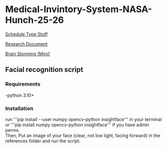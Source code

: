 # Medical-Invintory-System-NASA-Hunch-25-26

[Schedule Type Stuff](https://trello.com/invite/b/68bf3e98c209f280332c74e3/ATTIed1f1ef0679d120b4182488ae0dd97ffDA70C4AB/medical-inventory-system-nasa-hunch)

[Research Document](https://docs.google.com/document/d/1bPDbMDzeHgcyTJU0ENFX7s9UR9npXHJ3vHZIvmdP6Yc/edit?tab=t.0)

[Brain Storming (Miro)](https://miro.com/app/board/uXjVJIvb3LU=/)



## Facial recognition script


### Requirements
-python 3.10+

### Installation
run '''pip install --user numpy opencv-python insightface''' in your terminal or '''pip install numpy opencv-python insightface''' if you have admin perms.  
Then, Put an image of your face (clear, not low light, facing forward) in the references folder and run the script.


